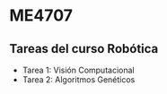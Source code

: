 # ME4707
## Tareas del curso Robótica

- Tarea 1: Visión Computacional
- Tarea 2: Algoritmos Genéticos
